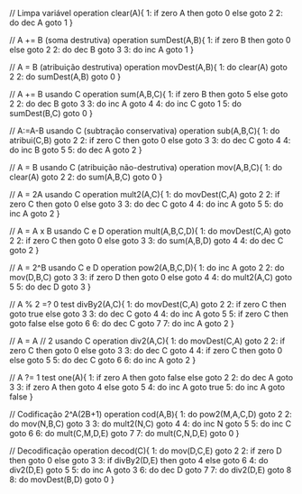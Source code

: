 // Limpa variável
operation clear(A){
    1: if zero A then goto 0 else goto 2
    2: do dec A goto 1
}

// A += B (soma destrutiva)
operation sumDest(A,B){
    1: if zero B then goto 0 else goto 2
    2: do dec B goto 3
    3: do inc A goto 1
}

// A = B (atribuição destrutiva)
operation movDest(A,B){
    1: do clear(A) goto 2
    2: do sumDest(A,B) goto 0
}

// A += B usando C
operation sum(A,B,C){
    1: if zero B then goto 5 else goto 2
    2: do dec  B goto 3
    3: do inc  A goto 4
    4: do inc  C goto 1
    5: do sumDest(B,C) goto 0
}

// A:=A-B usando C (subtração conservativa) 
operation sub(A,B,C){ 
    1: do atribui(C,B) goto 2 
    2: if zero C then goto 0 else goto 3 
    3: do dec C goto 4 
    4: do inc B goto 5 
    5: do dec A goto 2 
}

// A = B usando C (atribuição não-destrutiva)
operation mov(A,B,C){
  1: do clear(A) goto 2
  2: do sum(A,B,C) goto 0
}

// A = 2A usando C
operation mult2(A,C){
    1: do movDest(C,A) goto 2
    2: if zero C then goto 0 else goto 3
    3: do dec C goto 4
    4: do inc A goto 5
    5: do inc A goto 2 
}

// A = A x B usando C e D
operation mult(A,B,C,D){
    1: do movDest(C,A) goto 2
    2: if zero C then goto 0 else goto 3
    3: do sum(A,B,D) goto 4
    4: do dec C goto 2
}

// A = 2^B usando C e D
operation pow2(A,B,C,D){
    1: do inc A goto 2
    2: do mov(D,B,C) goto 3
    3: if zero D then goto 0 else goto 4
    4: do mult2(A,C) goto 5
    5: do dec D goto 3
}

// A % 2 =? 0
test divBy2(A,C){
    1: do movDest(C,A) goto 2
    2: if zero C then goto true else goto 3
    3: do dec C goto 4
    4: do inc A goto 5
    5: if zero C then goto false else goto 6
    6: do dec C goto 7
    7: do inc A goto 2
}

// A = A // 2 usando C
operation div2(A,C){
    1: do movDest(C,A) goto 2
    2: if zero C then goto 0 else goto 3
    3: do dec C goto 4
    4: if zero C then goto 0 else goto 5
    5: do dec C goto 6
    6: do inc A goto 2
}

// A ?= 1
test one(A){
    1: if zero A then goto false else goto 2
    2: do dec A goto 3
    3: if zero A then goto 4 else goto 5
    4: do inc A goto true
    5: do inc A goto false
}

// Codificação 2^A(2B+1)
operation cod(A,B){
    1: do pow2(M,A,C,D) goto 2
    2: do mov(N,B,C) goto 3
    3: do mult2(N,C) goto 4
    4: do inc N goto 5
    5: do inc C goto 6
    6: do mult(C,M,D,E) goto 7
    7: do mult(C,N,D,E) goto 0
}

// Decodificação
operation decod(C){
    1: do mov(D,C,E) goto 2
    2: if zero D then goto 0 else goto 3
    3: if divBy2(D,E) then goto 4 else goto 6
    4: do div2(D,E) goto 5
    5: do inc A goto 3
    6: do dec D goto 7
    7: do div2(D,E) goto 8
    8: do movDest(B,D) goto 0
}